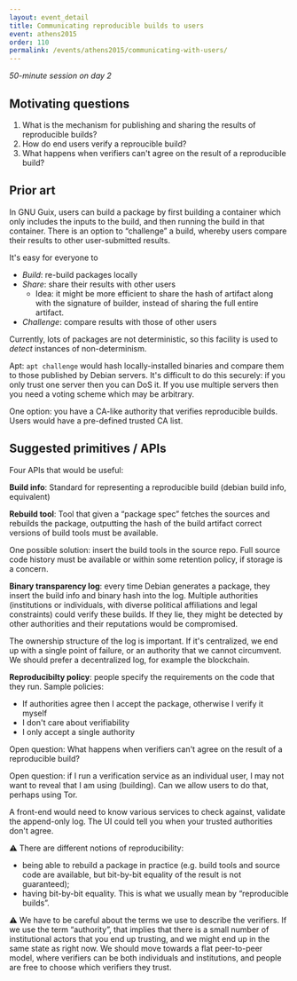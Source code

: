 ```yaml
---
layout: event_detail
title: Communicating reproducible builds to users
event: athens2015
order: 110
permalink: /events/athens2015/communicating-with-users/
---
```


*50-minute session on day 2*

Motivating questions
--------------------

 1. What is the mechanism for publishing and sharing the results of reproducible builds?
 2. How do end users verify a reproucible build?
 3. What happens when verifiers can't agree on the result of a reproducible build?

Prior art
---------

In GNU Guix, users can build a package by first building a container which only includes the inputs to the build, and then running the build in that container. There is an option to “challenge” a build, whereby users compare their results to other user-submitted results.

It's easy for everyone to

 * *Build*: re-build packages locally
 * *Share*: share their results with other users
   - Idea: it might be more efficient to share the hash of artifact along with the
     signature of builder, instead of sharing the full entire artifact.
 * *Challenge*: compare results with those of other users

Currently, lots of packages are not deterministic, so this facility is used to _detect_ instances of non-determinism.

Apt: `apt challenge` would hash locally-installed binaries and compare them to those published by Debian servers. It's difficult to do this securely: if you only trust one server then you can DoS it. If you use multiple servers then you need a voting scheme which may be arbitrary.

One option: you have a CA-like authority that verifies reproducible builds. Users would have a pre-defined trusted CA list.

Suggested primitives / APIs
---------------------------

Four APIs that would be useful:

**Build info**: Standard for representing a reproducible build (debian build info, equivalent)

**Rebuild tool**: Tool that given a “package spec” fetches the sources and rebuilds the package, outputting the hash of the build artifact
correct versions of build tools must be available.

One possible solution: insert the build tools in the source repo. Full source code history must be available or within some retention policy, if storage is a concern.

**Binary transparency log**: every time Debian generates a package, they insert the build info and binary hash into the log. Multiple authorities (institutions or individuals, with diverse political affiliations and legal constraints) could verify these builds. If they lie, they might be detected by other authorities and their reputations would be compromised.

The ownership structure of the log is important. If it's centralized, we end up with a single point of failure, or an authority that we cannot circumvent. We should prefer a decentralized log, for example the blockchain.

**Reproducibilty policy**: people specify the requirements on the code that they run. Sample policies:

 * If authorities agree then I accept the package, otherwise I verify it myself
 * I don't care about verifiability
 * I only accept a single authority

Open question: What happens when verifiers can't agree on the result of a reproducible build?

Open question: if I run a verification service as an individual user, I may not want to reveal that I am using (building). Can we allow users to do that, perhaps using Tor.

A front-end would need to know various services to check against, validate the append-only log. The UI could tell you when your trusted authorities don't agree.

⚠ There are different notions of reproducibility:

 * being able to rebuild a package in practice (e.g. build tools and source code are available, but bit-by-bit equality of the result is not guaranteed);
 * having bit-by-bit equality. This is what we usually mean by “reproducible builds”.

⚠ We have to be careful about the terms we use to describe the verifiers. If we use the term “authority”, that implies that there is a small number of institutional actors that you end up trusting, and we might end up in the same state as right now. We should move towards a flat peer-to-peer model, where verifiers can be both individuals and institutions, and people are free to choose which verifiers they trust.
